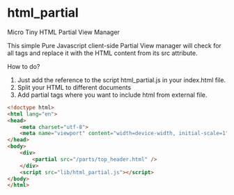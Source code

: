 # html_partial
Micro Tiny HTML Partial View Manager

This simple Pure Javascript client-side Partial View manager will check for all <partial src=""> tags and replace it with the HTML content from its src attribute.

How to do?

1. Just add the reference to the script html_partial.js in your index.html file.
2. Split your HTML to different documents
3. Add partial tags where you want to include html from external file.

  ```html
  <!doctype html>
  <html lang="en">
  <head>
      <meta charset="utf-8">
      <meta name="viewport" content="width=device-width, initial-scale=1">
  </head>
  <body>
      <div>
          <partial src="/parts/top_header.html" /> 
      </div>
      <script src="lib/html_partial.js"></script>
  </body>
  </html>
  ```
